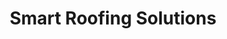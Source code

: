 ---
title: Smart Roofing Solutions
subheading: Commercial Roof Management Systems (RMS)
intro:
  heading: You’re Completely Covered™
  text: >-
    You never think about your roof; let’s keep it that way. SENTINEL provides comprehensive commercial Roof Management Systems (RMS) for industrial properties so you can focus on what really matters–your business.
  ctas:
    - text: CTA Button Text
      url: 
  image:
  image_alt:
mission:
  - heading: Mission
    text: We’re on a mission to help you protect what's underneath without worrying about what's overhead.
roof_risk:
  heading: Remove Roof Risk
  text: >-
    We know that your roof is more than a covering; it's the guardian that protects everything underneath it—your people, products, equipment, customer experience, and daily operations.

    
    You may have found your first leak, but it won't be your last. We've seen what happens when roofs are repeatedly patched until it's too late—costly business interruptions lead to hidden structural damage and eventually an unexpected six-figure expense. When it comes to your roof, when it rains, it pours: delaying new launches, slowing expansion plans, and forcing you to divert strategic investments to emergency repairs. Instead of this reactive cycle, our proactive approach helps you get years ahead of these problems with solutions engineered to last a lifetime.

    
    That's why, with over 25 years of general contracting experience, we take a different approach to cover not just what’s on top but what’s underneath. We start with roof assessment that find minor problems before they become major leaks, offer a cost-saving maintenance program that extends your roof's lifespan while investing in future replacement, and back it all with the industry's only 20-year warranty covering both materials AND labor.

    
    While other roofers patch problems, we get it right from day one—because the right roof is the roof that lasts. With SENTINEL, you'll be completely covered, so you never have to think about your roof again.
  ctas:
    - text: Schedule Roof Assessment
      url:
  image: https://placehold.co/640x960
  image_alt:
panels:
  - heading: Commercial Repairs & Replacements
    image: https://placehold.co/1200x800
    image_alt:
    color: s-blue
    items:
      - Industrial » Manufacturing, Warehouses
      - Retail » Grocery, Shopping Centers, Malls
      - Corporate » Hospitals, Offices, Restaurants, Apartment Complexes
  - heading: Never Think About Your Roof Again
    image: https://placehold.co/1200x800
    image_alt:
    color: s-blue
    items:
      - Repairs & Maintainence  »  Stay Ahead of Costly Repairs
      - Cost-Savings Program  »  Make Your Money Work for You
      - Structural Assessments  »  Make Sure You’re Safe
  - heading: Systems for Every Situation
    image: https://placehold.co/1200x800
    image_alt:
    color: s-blue
    items:
      - Membrane (”flat/rubber roofs”) » EPDM, TPO, PVC
      - Shingle » High-Wind (”architectural”)
      - Commercial Standing Seam Metal
  - heading: You’re Completely Covered™
    image: https://placehold.co/1200x800
    image_alt:
    color: s-blue
    items:
      - Smart systems and solutions for every budget
      - Certified installer of 15+ commercial roofing brands
      - Plan your comprehensive Roof Management System (RMS)
fine_print: true
brands:
  heading: Certified Installer of 15+ Roofing Brands
cta:
  heading: Never Think About Your Roof Again
  text: >-
    With over 25 years of guaranteed contracting experience under our belt, we understand not just what’s overhead but also what’s underneath. Old or leaky roof? Get started with a SentinelScan assessment today.
  ctas:
    - text: Schedule Assessment
      url:
type: company
---